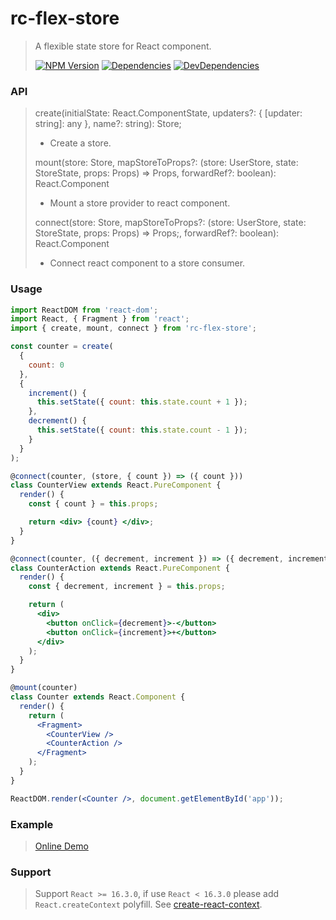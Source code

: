 # rc-flex-store

> A flexible state store for React component.
>
> [![NPM Version][npm-image]][npm-url]
> [![Dependencies][david-image]][david-url]
> [![DevDependencies][dev-david-image]][dev-david-url]

### API

> create(initialState: React.ComponentState, updaters?: { [updater: string]: any }, name?: string): Store;
>
> - Create a store.
>
> mount(store: Store, mapStoreToProps?: (store: UserStore, state: StoreState, props: Props) => Props, forwardRef?: boolean): React.Component
>
> - Mount a store provider to react component.
>
> connect(store: Store, mapStoreToProps?: (store: UserStore, state: StoreState, props: Props) => Props;, forwardRef?: boolean): React.Component
>
> - Connect react component to a store consumer.

### Usage

```jsx
import ReactDOM from 'react-dom';
import React, { Fragment } from 'react';
import { create, mount, connect } from 'rc-flex-store';

const counter = create(
  {
    count: 0
  },
  {
    increment() {
      this.setState({ count: this.state.count + 1 });
    },
    decrement() {
      this.setState({ count: this.state.count - 1 });
    }
  }
);

@connect(counter, (store, { count }) => ({ count }))
class CounterView extends React.PureComponent {
  render() {
    const { count } = this.props;

    return <div> {count} </div>;
  }
}

@connect(counter, ({ decrement, increment }) => ({ decrement, increment }))
class CounterAction extends React.PureComponent {
  render() {
    const { decrement, increment } = this.props;

    return (
      <div>
        <button onClick={decrement}>-</button>
        <button onClick={increment}>+</button>
      </div>
    );
  }
}

@mount(counter)
class Counter extends React.Component {
  render() {
    return (
      <Fragment>
        <CounterView />
        <CounterAction />
      </Fragment>
    );
  }
}

ReactDOM.render(<Counter />, document.getElementById('app'));
```

### Example

> [Online Demo](https://codesandbox.io/s/p3jrym1opx)

### Support

> Support `React >= 16.3.0`, if use `React < 16.3.0` please add `React.createContext` polyfill. See [create-react-context](https://github.com/jamiebuilds/create-react-context).

[npm-image]: https://img.shields.io/npm/v/rc-flex-store.svg?style=flat-square
[npm-url]: https://www.npmjs.org/package/rc-flex-store
[david-image]: http://img.shields.io/david/nuintun/rc-flex-store.svg?style=flat-square
[david-url]: https://david-dm.org/nuintun/rc-flex-store
[dev-david-image]: http://img.shields.io/david/dev/nuintun/rc-flex-store.svg?style=flat-square
[dev-david-url]: https://david-dm.org/nuintun/rc-flex-store?type=dev
